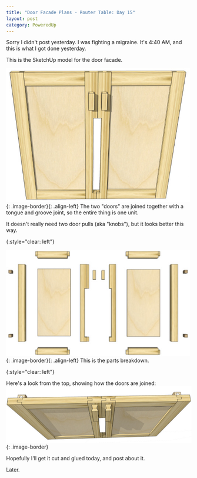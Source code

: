 ```yaml
---
title: "Door Facade Plans - Router Table: Day 15"
layout: post
category: PoweredUp
---
```

Sorry I didn't post yesterday. I was fighting a migraine. It's 4:40 AM, and this is what I got done yesterday.

This is the SketchUp model for the door facade.

![](/assets/images-posts/powered-up-2/powered-up-2-15-1-01.jpg){: .image-border}{: .align-left}
The two "doors" are joined together with a tongue and groove joint, so the entire thing is one unit.

It doesn't really need two door pulls (aka "knobs"), but it looks better this way.

{:style="clear: left"}

![](/assets/images-posts/powered-up-2/powered-up-2-15-1-02.jpg){: .image-border}{: .align-left}
This is the parts breakdown.

{:style="clear: left"}

Here's a look from the top, showing how the doors are joined:
![](/assets/images-posts/powered-up-2/powered-up-2-15-1-03.jpg){: .image-border}

Hopefully I'll get it cut and glued today, and post about it.

Later.